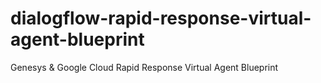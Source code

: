 # dialogflow-rapid-response-virtual-agent-blueprint
Genesys &amp; Google Cloud Rapid Response Virtual Agent Blueprint
